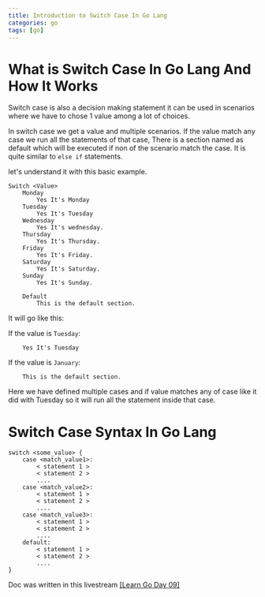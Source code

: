 ```yaml
---
title: Introduction to Switch Case In Go Lang
categories: go
tags: [go]
---
```



# What is Switch Case In Go Lang And How It Works

Switch case is also a decision making statement it can be used in scenarios where we have to chose 1 value among a lot of choices.

In switch case we get a value and multiple scenarios. If the value match any case we run all the statements of that case, There is a section named as default which will be executed if non of the scenario match the case. It is quite similar to `else if` statements.

let's understand it with this basic example.


```
Switch <Value>
	Monday
		Yes It's Monday
	Tuesday
		Yes It's Tuesday
	Wednesday
		Yes It's wednesday.
	Thursday
		Yes It's Thursday.
	Friday
		Yes It's Friday.
	Saturday
		Yes It's Saturday.
	Sunday
		Yes It's Sunday.
	
	Default
		This is the default section.
```

It will go like this:

If the value is `Tuesday`:
```
	Yes It's Tuesday
```

If the value is `January`:
```
	This is the default section.
```

Here we have defined multiple cases and if value matches any of case like it did with Tuesday so it will run all the statement inside that case.

# Switch Case Syntax In Go Lang

```
switch <some_value> {
	case <match_value1>:
		< statement 1 >
		< statement 2 >
		....
	case <match_value2>:
		< statement 1 >
		< statement 2 >
		....
	case <match_value3>:
		< statement 1 >
		< statement 2 >
		....
	default:
		< statement 1 >
		< statement 2 >
		....
}
```

Doc was written in this livestream [[Learn Go Day 09]](https://www.youtube.com/watch?v=tjseGIzLUu0)
